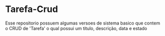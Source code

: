 # Tarefa-Crud
Esse repositorio possuem algumas versoes de sistema basico que contem o CRUD de 'Tarefa' o qual possui um titulo, descrição, data e estado
